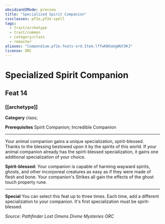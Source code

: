 ```yaml
---
obsidianUIMode: preview
title: "Specialized Spirit Companion"
cssclasses: pf2e,pf2e-spell
tags:
  - trait/archetype
  - trait/common
  - category/class
  - remaster
aliases: "Compendium.pf2e.feats-srd.Item.lffwKBOaUgWUC9KJ"
license: ORC
---
```

# Specialized Spirit Companion
## Feat 14
### [[archetype]]

**Category** class; 



**Prerequisites** Spirit Companion; Incredible Companion
* * *
Your animal companion gains a unique specialization, spirit-blessed. Thanks to the blessing bestowed upon it by the spirits of this world. If your animal companion already has the spirit-blessed specialization, it gains one additional specialization of your choice.

**Spirit-blessed:** Your companion is capable of harming wayward spirits, ghosts, and other incorporeal creatures as easy as if they were made of flesh and bone. Your companion's Strikes all gain the effects of the ghost touch property rune.

* * *

**Special** You can select this feat up to three times. Each time, add a different specialization to your companion. It's first specialization must be spirit-blessed.

*Source: Pathfinder Lost Omens Divine Mysteries*
*ORC*